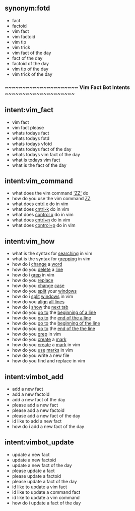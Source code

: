 ## synonym:fotd
- fact
- factoid
- vim fact
- vim factoid
- vim tip
- vim trick
- vim fact of the day
- fact of the day
- factoid of the day
- vim tip of the day
- vim trick of the day

### ~~~~~~~~~~~~~~~~~~~~~ Vim Fact Bot Intents ~~~~~~~~~~~~~~~~~~~~

## intent:vim_fact
- vim fact
- vim fact please
- whats todays fact
- whats todays fotd
- whats todays vfotd
- whats todays fact of the day
- whats todays vim fact of the day
- what is todays vim fact
- what is the fact of the day

## intent:vim_command
- what does the vim command ['ZZ'](vCmmd) do
- how do you use the vim command [ZZ](vCmmd)
- what does [cntrl x](vCmmd) do in vim
- what does [cntrl-k](vCmmd) do in vim
- what does [control x](vCmmd) do in vim
- what does [cntrl+n](vCmmd) do in vim
- what does [control+p](vCmmd) do in vim

## intent:vim_how
- what is the syntax for [searching](WhatCmmd) in vim
- what is the syntax for [grepping](WhatCmmd) in vim
- how do i [change](WhatCmmd) a [word](CmmdObj)
- how do you [delete](WhatCmmd) a [line](CmmdObj)
- how do i [grep](WhatCmmd) in vim
- how do you [replace](WhatCmmd)
- how do you [change](WhatCmmd) [case](CmmdObj)
- how do you [split](WhatCmmd) your [windows](CmmdObj)
- how do i [split](WhatCmmd) [windows](CmmdObj) in vim
- how do you [align](WhatCmmd) [all lines](CmmdObj)
- how do i [show](WhatCmmd) the [next tab](WhatCmmd)
- how do you [go to](WhatCmmd) the [beginning of a line](CmmdObj)
- how do you [go to](WhatCmmd) the [end of the a line](CmmdObj)
- how do you [go to](WhatCmmd) the [beginning of the line](CmmdObj)
- how do you [go to](WhatCmmd) the [end of the the line](CmmdObj)
- how do you [grep](WhatCmmd) in vim
- how do you [create](WhatCmmd) a [mark](CmmdObj)
- how do you [create](WhatCmmd) a [mark](CmmdObj) in vim
- how do you [use](WhatCmmd) [marks](CmmdObj) in vim
- how do you write a new file
- how do you find and replace in vim

## intent:vimbot_add
- add a new fact
- add a new factoid
- add a new fact of the day
- please add a new fact
- please add a new factoid
- please add a new fact of the day
- id like to add a new fact
- how do i add a new fact of the day

## intent:vimbot_update
- update a new fact
- update a new factoid
- update a new fact of the day
- please update a fact
- please update a factoid
- please update a fact of the day
- id like to update a vim fact
- id like to update a command fact
- id like to update a vim command
- how do i update a fact of the day
